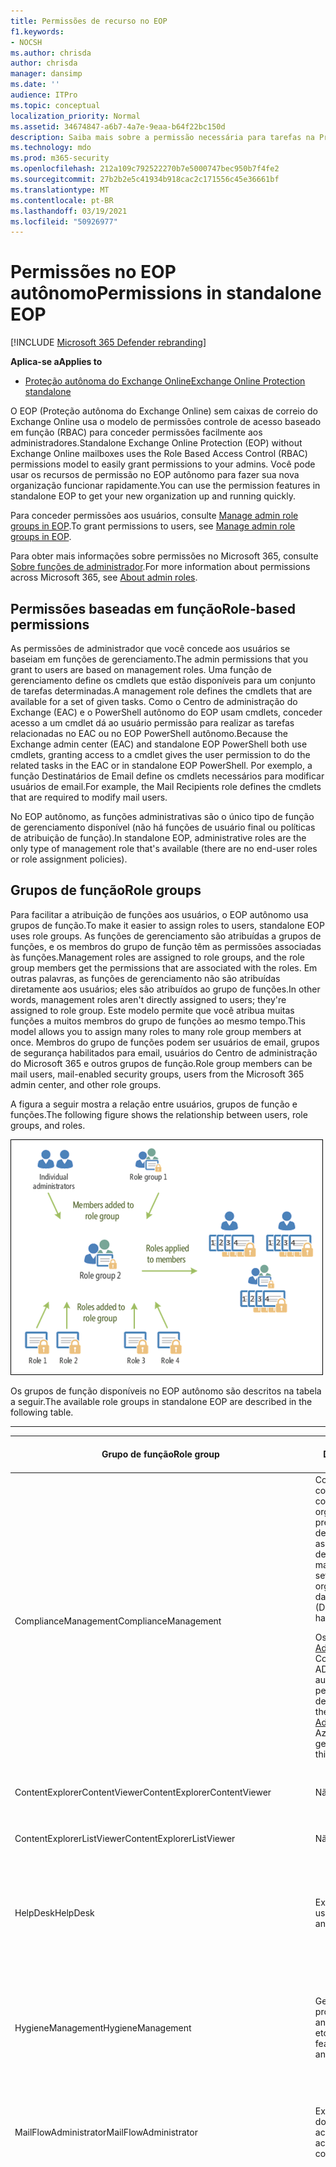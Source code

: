 ```yaml
---
title: Permissões de recurso no EOP
f1.keywords:
- NOCSH
ms.author: chrisda
author: chrisda
manager: dansimp
ms.date: ''
audience: ITPro
ms.topic: conceptual
localization_priority: Normal
ms.assetid: 34674847-a6b7-4a7e-9eaa-b64f22bc150d
description: Saiba mais sobre a permissão necessária para tarefas na Proteção autônoma do Exchange Online
ms.technology: mdo
ms.prod: m365-security
ms.openlocfilehash: 212a109c792522270b7e5000747bec950b7f4fe2
ms.sourcegitcommit: 27b2b2e5c41934b918cac2c171556c45e36661bf
ms.translationtype: MT
ms.contentlocale: pt-BR
ms.lasthandoff: 03/19/2021
ms.locfileid: "50926977"
---
```

# <a name="permissions-in-standalone-eop"></a><span data-ttu-id="b792c-103">Permissões no EOP autônomo</span><span class="sxs-lookup"><span data-stu-id="b792c-103">Permissions in standalone EOP</span></span>

[!INCLUDE [Microsoft 365 Defender rebranding](../includes/microsoft-defender-for-office.md)]

<span data-ttu-id="b792c-104">**Aplica-se a**</span><span class="sxs-lookup"><span data-stu-id="b792c-104">**Applies to**</span></span>
-  [<span data-ttu-id="b792c-105">Proteção autônoma do Exchange Online</span><span class="sxs-lookup"><span data-stu-id="b792c-105">Exchange Online Protection standalone</span></span>](exchange-online-protection-overview.md)

<span data-ttu-id="b792c-106">O EOP (Proteção autônoma do Exchange Online) sem caixas de correio do Exchange Online usa o modelo de permissões controle de acesso baseado em função (RBAC) para conceder permissões facilmente aos administradores.</span><span class="sxs-lookup"><span data-stu-id="b792c-106">Standalone Exchange Online Protection (EOP) without Exchange Online mailboxes uses the Role Based Access Control (RBAC) permissions model to easily grant permissions to your admins.</span></span> <span data-ttu-id="b792c-107">Você pode usar os recursos de permissão no EOP autônomo para fazer sua nova organização funcionar rapidamente.</span><span class="sxs-lookup"><span data-stu-id="b792c-107">You can use the permission features in standalone EOP to get your new organization up and running quickly.</span></span>

<span data-ttu-id="b792c-108">Para conceder permissões aos usuários, consulte [Manage admin role groups in EOP](manage-admin-role-group-permissions-in-eop.md).</span><span class="sxs-lookup"><span data-stu-id="b792c-108">To grant permissions to users, see [Manage admin role groups in EOP](manage-admin-role-group-permissions-in-eop.md).</span></span>

<span data-ttu-id="b792c-109">Para obter mais informações sobre permissões no Microsoft 365, consulte [Sobre funções de administrador](../../admin/add-users/about-admin-roles.md).</span><span class="sxs-lookup"><span data-stu-id="b792c-109">For more information about permissions across Microsoft 365, see [About admin roles](../../admin/add-users/about-admin-roles.md).</span></span>

## <a name="role-based-permissions"></a><span data-ttu-id="b792c-110">Permissões baseadas em função</span><span class="sxs-lookup"><span data-stu-id="b792c-110">Role-based permissions</span></span>

<span data-ttu-id="b792c-111">As permissões de administrador que você concede aos usuários se baseiam em funções de gerenciamento.</span><span class="sxs-lookup"><span data-stu-id="b792c-111">The admin permissions that you grant to users are based on management roles.</span></span> <span data-ttu-id="b792c-112">Uma função de gerenciamento define os cmdlets que estão disponíveis para um conjunto de tarefas determinadas.</span><span class="sxs-lookup"><span data-stu-id="b792c-112">A management role defines the cmdlets that are available for a set of given tasks.</span></span> <span data-ttu-id="b792c-113">Como o Centro de administração do Exchange (EAC) e o PowerShell autônomo do EOP usam cmdlets, conceder acesso a um cmdlet dá ao usuário permissão para realizar as tarefas relacionadas no EAC ou no EOP PowerShell autônomo.</span><span class="sxs-lookup"><span data-stu-id="b792c-113">Because the Exchange admin center (EAC) and standalone EOP PowerShell both use cmdlets, granting access to a cmdlet gives the user permission to do the related tasks in the EAC or in standalone EOP PowerShell.</span></span> <span data-ttu-id="b792c-114">Por exemplo, a função Destinatários de Email define os cmdlets necessários para modificar usuários de email.</span><span class="sxs-lookup"><span data-stu-id="b792c-114">For example, the Mail Recipients role defines the cmdlets that are required to modify mail users.</span></span>

<span data-ttu-id="b792c-115">No EOP autônomo, as funções administrativas são o único tipo de função de gerenciamento disponível (não há funções de usuário final ou políticas de atribuição de função).</span><span class="sxs-lookup"><span data-stu-id="b792c-115">In standalone EOP, administrative roles are the only type of management role that's available (there are no end-user roles or role assignment policies).</span></span>

## <a name="role-groups"></a><span data-ttu-id="b792c-116">Grupos de função</span><span class="sxs-lookup"><span data-stu-id="b792c-116">Role groups</span></span>

<span data-ttu-id="b792c-117">Para facilitar a atribuição de funções aos usuários, o EOP autônomo usa grupos de função.</span><span class="sxs-lookup"><span data-stu-id="b792c-117">To make it easier to assign roles to users, standalone EOP uses role groups.</span></span> <span data-ttu-id="b792c-118">As funções de gerenciamento são atribuídas a grupos de funções, e os membros do grupo de função têm as permissões associadas às funções.</span><span class="sxs-lookup"><span data-stu-id="b792c-118">Management roles are assigned to role groups, and the role group members get the permissions that are associated with the roles.</span></span> <span data-ttu-id="b792c-119">Em outras palavras, as funções de gerenciamento não são atribuídas diretamente aos usuários; eles são atribuídos ao grupo de funções.</span><span class="sxs-lookup"><span data-stu-id="b792c-119">In other words, management roles aren't directly assigned to users; they're assigned to role group.</span></span> <span data-ttu-id="b792c-120">Este modelo permite que você atribua muitas funções a muitos membros do grupo de funções ao mesmo tempo.</span><span class="sxs-lookup"><span data-stu-id="b792c-120">This model allows you to assign many roles to many role group members at once.</span></span> <span data-ttu-id="b792c-121">Membros do grupo de funções podem ser usuários de email, grupos de segurança habilitados para email, usuários do Centro de administração do Microsoft 365 e outros grupos de função.</span><span class="sxs-lookup"><span data-stu-id="b792c-121">Role group members can be mail users, mail-enabled security groups, users from the Microsoft 365 admin center, and other role groups.</span></span>

<span data-ttu-id="b792c-122">A figura a seguir mostra a relação entre usuários, grupos de função e funções.</span><span class="sxs-lookup"><span data-stu-id="b792c-122">The following figure shows the relationship between users, role groups, and roles.</span></span>

![Função, grupo de funções e relacionamentos de membros](../../media/ITPro_Security_RBAC_EXO_SimplifiedRoleGroupRelationship.png)

<span data-ttu-id="b792c-124">Os grupos de função disponíveis no EOP autônomo são descritos na tabela a seguir.</span><span class="sxs-lookup"><span data-stu-id="b792c-124">The available role groups in standalone EOP are described in the following table.</span></span>

****

|<span data-ttu-id="b792c-125">Grupo de função</span><span class="sxs-lookup"><span data-stu-id="b792c-125">Role group</span></span>|<span data-ttu-id="b792c-126">Descrição</span><span class="sxs-lookup"><span data-stu-id="b792c-126">Description</span></span>|<span data-ttu-id="b792c-127">Funções padrão atribuídas</span><span class="sxs-lookup"><span data-stu-id="b792c-127">Default roles assigned</span></span>|
|---|---|---|
|<span data-ttu-id="b792c-128">ComplianceManagement</span><span class="sxs-lookup"><span data-stu-id="b792c-128">ComplianceManagement</span></span>|<span data-ttu-id="b792c-129">Configure e gerencie as configurações de conformidade dentro da organização, incluindo a prevenção contra perda de dados (DLP) se sua assinatura tiver recursos de DLP.</span><span class="sxs-lookup"><span data-stu-id="b792c-129">Configure and manage compliance settings within the organization, including data loss prevention (DLP) if your subscription has DLP capabilities.</span></span> <p> <span data-ttu-id="b792c-130">Os membros da [função Administrador de](/azure/active-directory/users-groups-roles/directory-assign-admin-roles#compliance-administrator) Conformidade no Azure AD obterão automaticamente as permissões desse grupo de função.</span><span class="sxs-lookup"><span data-stu-id="b792c-130">Members of the [Compliance Administrator](/azure/active-directory/users-groups-roles/directory-assign-admin-roles#compliance-administrator) role in Azure AD automatically get the permissions of this role group.</span></span>|<span data-ttu-id="b792c-131">Logs de auditoria</span><span class="sxs-lookup"><span data-stu-id="b792c-131">Audit Logs</span></span> <p> <span data-ttu-id="b792c-132">Administração de Conformidade</span><span class="sxs-lookup"><span data-stu-id="b792c-132">Compliance Administration</span></span> <p> <span data-ttu-id="b792c-133">Gerenciamento de Direitos de Informação</span><span class="sxs-lookup"><span data-stu-id="b792c-133">Information Rights Management</span></span> <p> <span data-ttu-id="b792c-134">Gerenciamento de retenção</span><span class="sxs-lookup"><span data-stu-id="b792c-134">Retention Management</span></span> <p> <span data-ttu-id="b792c-135">View-Only Logs de Auditoria</span><span class="sxs-lookup"><span data-stu-id="b792c-135">View-Only Audit Logs</span></span> <p> <span data-ttu-id="b792c-136">Configuração Somente para Exibição</span><span class="sxs-lookup"><span data-stu-id="b792c-136">View-Only Configuration</span></span> <p> <span data-ttu-id="b792c-137">Destinatários Somente para Exibição</span><span class="sxs-lookup"><span data-stu-id="b792c-137">View-Only Recipients</span></span>|
|<span data-ttu-id="b792c-138">ContentExplorerContentViewer</span><span class="sxs-lookup"><span data-stu-id="b792c-138">ContentExplorerContentViewer</span></span>|<span data-ttu-id="b792c-139">Não usado.</span><span class="sxs-lookup"><span data-stu-id="b792c-139">Not used.</span></span>|<span data-ttu-id="b792c-140">Visualizador de Conteúdo de Classificação de Dados</span><span class="sxs-lookup"><span data-stu-id="b792c-140">Data Classification Content Viewer</span></span>|
|<span data-ttu-id="b792c-141">ContentExplorerListViewer</span><span class="sxs-lookup"><span data-stu-id="b792c-141">ContentExplorerListViewer</span></span>|<span data-ttu-id="b792c-142">Não usado.</span><span class="sxs-lookup"><span data-stu-id="b792c-142">Not used.</span></span>|<span data-ttu-id="b792c-143">Visualizador de Lista de Classificação de Dados</span><span class="sxs-lookup"><span data-stu-id="b792c-143">Data Classification List Viewer</span></span>|
|<span data-ttu-id="b792c-144">HelpDesk</span><span class="sxs-lookup"><span data-stu-id="b792c-144">HelpDesk</span></span>|<span data-ttu-id="b792c-145">Exibir e gerenciar usuários de email.</span><span class="sxs-lookup"><span data-stu-id="b792c-145">View and manage mail users.</span></span>|<span data-ttu-id="b792c-146">Redefinir Senha</span><span class="sxs-lookup"><span data-stu-id="b792c-146">Reset Password</span></span> <p> <span data-ttu-id="b792c-147">Opções do usuário</span><span class="sxs-lookup"><span data-stu-id="b792c-147">User Options</span></span> <p> <span data-ttu-id="b792c-148">Destinatários Somente para Exibição</span><span class="sxs-lookup"><span data-stu-id="b792c-148">View-Only Recipients</span></span>|
|<span data-ttu-id="b792c-149">HygieneManagement</span><span class="sxs-lookup"><span data-stu-id="b792c-149">HygieneManagement</span></span>|<span data-ttu-id="b792c-150">Gerenciar recursos de proteção (anti-spam, anti-malware, etc.).</span><span class="sxs-lookup"><span data-stu-id="b792c-150">Manage protection features (anti-spam, anti-malware, etc.).</span></span>|<span data-ttu-id="b792c-151">Higienização de Transporte</span><span class="sxs-lookup"><span data-stu-id="b792c-151">Transport Hygiene</span></span> <p> <span data-ttu-id="b792c-152">Configuração Somente para Exibição</span><span class="sxs-lookup"><span data-stu-id="b792c-152">View-Only Configuration</span></span> <p> <span data-ttu-id="b792c-153">Destinatários Somente para Exibição</span><span class="sxs-lookup"><span data-stu-id="b792c-153">View-Only Recipients</span></span>|
|<span data-ttu-id="b792c-154">MailFlowAdministrator</span><span class="sxs-lookup"><span data-stu-id="b792c-154">MailFlowAdministrator</span></span>|<span data-ttu-id="b792c-155">Exibir e gerenciar domínios e conectores aceitos</span><span class="sxs-lookup"><span data-stu-id="b792c-155">View and manage accepted domains and connectors</span></span>|<span data-ttu-id="b792c-156">Domínios remotos e aceitos</span><span class="sxs-lookup"><span data-stu-id="b792c-156">Remote and Accepted Domains</span></span> <p> <span data-ttu-id="b792c-157">Destinatários Somente para Exibição</span><span class="sxs-lookup"><span data-stu-id="b792c-157">View-Only Recipients</span></span>|
|<span data-ttu-id="b792c-158">OrganizationManagement</span><span class="sxs-lookup"><span data-stu-id="b792c-158">OrganizationManagement</span></span>|<span data-ttu-id="b792c-159">Acesso de administrador a toda a organização e a capacidade de executar quase qualquer tarefa.</span><span class="sxs-lookup"><span data-stu-id="b792c-159">Admin access to the entire organization and the ability to perform almost any task.</span></span> <p> <span data-ttu-id="b792c-160">Os membros da [função administrador global](/azure/active-directory/users-groups-roles/directory-assign-admin-roles#global-administrator--company-administrator) no Azure AD automaticamente obterão as permissões desse grupo de função.</span><span class="sxs-lookup"><span data-stu-id="b792c-160">Members of the [Global Administrator](/azure/active-directory/users-groups-roles/directory-assign-admin-roles#global-administrator--company-administrator) role in Azure AD automatically get the permissions of this role group.</span></span> <p> <span data-ttu-id="b792c-161">**Importante**: como o grupo de função OrganizationManagement é uma função poderosa, somente os usuários que executam tarefas administrativas de nível organizacional devem ser membros desse grupo de função.</span><span class="sxs-lookup"><span data-stu-id="b792c-161">**Important**: Because the OrganizationManagement role group is a powerful role, only users that perform organizational-level administrative tasks should be members of this role group.</span></span>|<span data-ttu-id="b792c-162">AntiMalware</span><span class="sxs-lookup"><span data-stu-id="b792c-162">AntiMalware</span></span> <p> <span data-ttu-id="b792c-163">AntiSpam</span><span class="sxs-lookup"><span data-stu-id="b792c-163">AntiSpam</span></span> <p> <span data-ttu-id="b792c-164">Logs de auditoria</span><span class="sxs-lookup"><span data-stu-id="b792c-164">Audit Logs</span></span> <p> <span data-ttu-id="b792c-165">Administrador de Conformidade</span><span class="sxs-lookup"><span data-stu-id="b792c-165">Compliance Administrator</span></span> <p> <span data-ttu-id="b792c-166">Grupos dinâmicos de distribuição</span><span class="sxs-lookup"><span data-stu-id="b792c-166">Distribution Groups</span></span> <p> <span data-ttu-id="b792c-167">Gerenciamento de Direitos de Informação</span><span class="sxs-lookup"><span data-stu-id="b792c-167">Information Rights Management</span></span> <p> <span data-ttu-id="b792c-168">Criação de Destinatário de Email</span><span class="sxs-lookup"><span data-stu-id="b792c-168">Mail Recipient Creation</span></span> <p> <span data-ttu-id="b792c-169">Destinatários de Email</span><span class="sxs-lookup"><span data-stu-id="b792c-169">Mail Recipients</span></span> <p> <span data-ttu-id="b792c-170">Controle de Mensagens</span><span class="sxs-lookup"><span data-stu-id="b792c-170">Message Tracking</span></span> <p> <span data-ttu-id="b792c-171">Migração</span><span class="sxs-lookup"><span data-stu-id="b792c-171">Migration</span></span> <p> <span data-ttu-id="b792c-172">Acesso para Cliente da Organização</span><span class="sxs-lookup"><span data-stu-id="b792c-172">Organization Client Access</span></span> <p> <span data-ttu-id="b792c-173">Configuração da Organização</span><span class="sxs-lookup"><span data-stu-id="b792c-173">Organization Configuration</span></span> <p> <span data-ttu-id="b792c-174">Configurações de Transporte da Organização</span><span class="sxs-lookup"><span data-stu-id="b792c-174">Organization Transport Settings</span></span> <p> <span data-ttu-id="b792c-175">Quarentena</span><span class="sxs-lookup"><span data-stu-id="b792c-175">Quarantine</span></span> <p> <span data-ttu-id="b792c-176">Diretivas de Destinatário</span><span class="sxs-lookup"><span data-stu-id="b792c-176">Recipient Policies</span></span> <p> <span data-ttu-id="b792c-177">Domínios remotos e aceitos</span><span class="sxs-lookup"><span data-stu-id="b792c-177">Remote and Accepted Domains</span></span> <p> <span data-ttu-id="b792c-178">Redefinir Senha</span><span class="sxs-lookup"><span data-stu-id="b792c-178">Reset Password</span></span> <p> <span data-ttu-id="b792c-179">Gerenciamento de retenção</span><span class="sxs-lookup"><span data-stu-id="b792c-179">Retention Management</span></span> <p> <span data-ttu-id="b792c-180">Gerenciamento de Função</span><span class="sxs-lookup"><span data-stu-id="b792c-180">Role Management</span></span> <p> <span data-ttu-id="b792c-181">Administrador de Segurança</span><span class="sxs-lookup"><span data-stu-id="b792c-181">Security Administrator</span></span> <p> <span data-ttu-id="b792c-182">Criação e associação de grupos de segurança</span><span class="sxs-lookup"><span data-stu-id="b792c-182">Security Group Creation and Membership</span></span> <p> <span data-ttu-id="b792c-183">Leitor de segurança</span><span class="sxs-lookup"><span data-stu-id="b792c-183">Security Reader</span></span> <p> <span data-ttu-id="b792c-184">Administrador de rótulos de sensibilidade</span><span class="sxs-lookup"><span data-stu-id="b792c-184">Sensitivity Label Administrator</span></span> <p> <span data-ttu-id="b792c-185">Supervisão</span><span class="sxs-lookup"><span data-stu-id="b792c-185">Supervision</span></span> <p> <span data-ttu-id="b792c-186">Higienização de Transporte</span><span class="sxs-lookup"><span data-stu-id="b792c-186">Transport Hygiene</span></span> <p> <span data-ttu-id="b792c-187">Regras de Transporte</span><span class="sxs-lookup"><span data-stu-id="b792c-187">Transport Rules</span></span> <p> <span data-ttu-id="b792c-188">Opções do usuário</span><span class="sxs-lookup"><span data-stu-id="b792c-188">User Options</span></span> <p> <span data-ttu-id="b792c-189">View-Only AntiMalware</span><span class="sxs-lookup"><span data-stu-id="b792c-189">View-Only AntiMalware</span></span> <p> <span data-ttu-id="b792c-190">View-Only AntiSpam</span><span class="sxs-lookup"><span data-stu-id="b792c-190">View-Only AntiSpam</span></span> <p> <span data-ttu-id="b792c-191">View-Only Logs de Auditoria</span><span class="sxs-lookup"><span data-stu-id="b792c-191">View-Only Audit Logs</span></span> <p> <span data-ttu-id="b792c-192">Configuração Somente para Exibição</span><span class="sxs-lookup"><span data-stu-id="b792c-192">View-Only Configuration</span></span> <p> <span data-ttu-id="b792c-193">View-Only Quarentena</span><span class="sxs-lookup"><span data-stu-id="b792c-193">View-Only Quarantine</span></span> <p> <span data-ttu-id="b792c-194">Destinatários Somente para Exibição</span><span class="sxs-lookup"><span data-stu-id="b792c-194">View-Only Recipients</span></span> <p> <span data-ttu-id="b792c-195">View-Only Inteligência contra Ameaças</span><span class="sxs-lookup"><span data-stu-id="b792c-195">View-Only Threat Intelligence</span></span>|
|<span data-ttu-id="b792c-196">QuarantineAdministrator</span><span class="sxs-lookup"><span data-stu-id="b792c-196">QuarantineAdministrator</span></span>|<span data-ttu-id="b792c-197">Gerenciar mensagens em quarentena para todos os destinatários.</span><span class="sxs-lookup"><span data-stu-id="b792c-197">Manage quarantined messages for all recipients.</span></span>|<span data-ttu-id="b792c-198">Quarentena</span><span class="sxs-lookup"><span data-stu-id="b792c-198">Quarantine</span></span>|
|<span data-ttu-id="b792c-199">RecipientManagement</span><span class="sxs-lookup"><span data-stu-id="b792c-199">RecipientManagement</span></span>|<span data-ttu-id="b792c-200">Crie, gerencie e remova objetos de destinatário na organização.</span><span class="sxs-lookup"><span data-stu-id="b792c-200">Create, manage, and remove recipient objects in the organization.</span></span>|<span data-ttu-id="b792c-201">Grupos dinâmicos de distribuição</span><span class="sxs-lookup"><span data-stu-id="b792c-201">Distribution Groups</span></span> <p> <span data-ttu-id="b792c-202">Criação de Destinatário de Email</span><span class="sxs-lookup"><span data-stu-id="b792c-202">Mail Recipient Creation</span></span> <p> <span data-ttu-id="b792c-203">Destinatários de Email</span><span class="sxs-lookup"><span data-stu-id="b792c-203">Mail Recipients</span></span> <p> <span data-ttu-id="b792c-204">Controle de Mensagens</span><span class="sxs-lookup"><span data-stu-id="b792c-204">Message Tracking</span></span> <p> <span data-ttu-id="b792c-205">Migração</span><span class="sxs-lookup"><span data-stu-id="b792c-205">Migration</span></span> <p> <span data-ttu-id="b792c-206">Diretivas de Destinatário</span><span class="sxs-lookup"><span data-stu-id="b792c-206">Recipient Policies</span></span> <p> <span data-ttu-id="b792c-207">Redefinir Senha</span><span class="sxs-lookup"><span data-stu-id="b792c-207">Reset Password</span></span>|
|<span data-ttu-id="b792c-208">RecordsManagement</span><span class="sxs-lookup"><span data-stu-id="b792c-208">RecordsManagement</span></span>|<span data-ttu-id="b792c-209">Configure recursos de conformidade, como marcas de política de retenção, classificações de mensagens e regras de fluxo de emails (também conhecidas como regras de transporte).</span><span class="sxs-lookup"><span data-stu-id="b792c-209">Configure compliance features, such as retention policy tags, message classifications, and mail flow rules (also known as transport rules).</span></span>|<span data-ttu-id="b792c-210">Rastreamento de Mensagem</span><span class="sxs-lookup"><span data-stu-id="b792c-210">Message Tracking</span></span> <p> <span data-ttu-id="b792c-211">Gerenciamento de retenção</span><span class="sxs-lookup"><span data-stu-id="b792c-211">Retention Management</span></span> <p> <span data-ttu-id="b792c-212">Regras de Transporte</span><span class="sxs-lookup"><span data-stu-id="b792c-212">Transport Rules</span></span>|
|<span data-ttu-id="b792c-213">SecurityAdministrator</span><span class="sxs-lookup"><span data-stu-id="b792c-213">SecurityAdministrator</span></span>|<span data-ttu-id="b792c-214">Configure todos os aspectos de proteção na organização (anti-spam, anti-malware, anti-spoofing, quarentena etc.).</span><span class="sxs-lookup"><span data-stu-id="b792c-214">Configure all aspects of protection in the organization (anti-spam, anti-malware, anti-spoofing, quarantine, etc.).</span></span> <p> <span data-ttu-id="b792c-215">Os membros da [função Administrador de](/azure/active-directory/users-groups-roles/directory-assign-admin-roles#security-administrator) Segurança no Azure AD obterão automaticamente as permissões desse grupo de função.</span><span class="sxs-lookup"><span data-stu-id="b792c-215">Members of the [Security Administrator](/azure/active-directory/users-groups-roles/directory-assign-admin-roles#security-administrator) role in Azure AD automatically get the permissions of this role group.</span></span>|<span data-ttu-id="b792c-216">AntiMalware</span><span class="sxs-lookup"><span data-stu-id="b792c-216">AntiMalware</span></span> <p> <span data-ttu-id="b792c-217">AntiSpam</span><span class="sxs-lookup"><span data-stu-id="b792c-217">AntiSpam</span></span> <p> <span data-ttu-id="b792c-218">Logs de auditoria</span><span class="sxs-lookup"><span data-stu-id="b792c-218">Audit Logs</span></span> <p> <span data-ttu-id="b792c-219">Quarentena</span><span class="sxs-lookup"><span data-stu-id="b792c-219">Quarantine</span></span> <p> <span data-ttu-id="b792c-220">Administrador de Segurança</span><span class="sxs-lookup"><span data-stu-id="b792c-220">Security Administrator</span></span> <p> <span data-ttu-id="b792c-221">Administrador de rótulos de sensibilidade</span><span class="sxs-lookup"><span data-stu-id="b792c-221">Sensitivity Label Administrator</span></span> <p> <span data-ttu-id="b792c-222">View-Only AntiMalware</span><span class="sxs-lookup"><span data-stu-id="b792c-222">View-Only AntiMalware</span></span> <p> <span data-ttu-id="b792c-223">View-Only AntiSpam</span><span class="sxs-lookup"><span data-stu-id="b792c-223">View-Only AntiSpam</span></span> <p> <span data-ttu-id="b792c-224">View-Only Logs de Auditoria</span><span class="sxs-lookup"><span data-stu-id="b792c-224">View-Only Audit Logs</span></span> <p> <span data-ttu-id="b792c-225">View-Only Quarentena</span><span class="sxs-lookup"><span data-stu-id="b792c-225">View-Only Quarantine</span></span> <p> <span data-ttu-id="b792c-226">View-Only Inteligência contra Ameaças</span><span class="sxs-lookup"><span data-stu-id="b792c-226">View-Only Threat Intelligence</span></span>|
|<span data-ttu-id="b792c-227">SecurityReader</span><span class="sxs-lookup"><span data-stu-id="b792c-227">SecurityReader</span></span>|<span data-ttu-id="b792c-228">Acesso somente de exibição a todos os aspectos de proteção na organização (anti-spam, anti-malware, anti-spoofing, quarentena etc.).</span><span class="sxs-lookup"><span data-stu-id="b792c-228">View-only access to all aspects of protection in the organization (anti-spam, anti-malware, anti-spoofing, quarantine, etc.).</span></span> <p> <span data-ttu-id="b792c-229">Os membros da [função Leitor de](/azure/active-directory/users-groups-roles/directory-assign-admin-roles#security-reader) Segurança no Azure AD obterão automaticamente as permissões desse grupo de função.</span><span class="sxs-lookup"><span data-stu-id="b792c-229">Members of the [Security Reader](/azure/active-directory/users-groups-roles/directory-assign-admin-roles#security-reader) role in Azure AD automatically get the permissions of this role group.</span></span>|<span data-ttu-id="b792c-230">Leitor de segurança</span><span class="sxs-lookup"><span data-stu-id="b792c-230">Security Reader</span></span> <p> <span data-ttu-id="b792c-231">View-Only AntiMalware</span><span class="sxs-lookup"><span data-stu-id="b792c-231">View-Only AntiMalware</span></span> <p> <span data-ttu-id="b792c-232">View-Only AntiSpam</span><span class="sxs-lookup"><span data-stu-id="b792c-232">View-Only AntiSpam</span></span> <p> <span data-ttu-id="b792c-233">View-Only Quarentena</span><span class="sxs-lookup"><span data-stu-id="b792c-233">View-Only Quarantine</span></span> <p> <span data-ttu-id="b792c-234">View-Only Inteligência contra Ameaças</span><span class="sxs-lookup"><span data-stu-id="b792c-234">View-Only Threat Intelligence</span></span>|
|<span data-ttu-id="b792c-235">TenantAdmins</span><span class="sxs-lookup"><span data-stu-id="b792c-235">TenantAdmins</span></span>|<span data-ttu-id="b792c-236">A associação neste grupo de funções é sincronizada entre serviços e gerenciada centralmente.</span><span class="sxs-lookup"><span data-stu-id="b792c-236">Membership in this role group is synchronized across services and managed centrally.</span></span> <span data-ttu-id="b792c-237">Por padrão, esse grupo de funções não recebe nenhuma função.</span><span class="sxs-lookup"><span data-stu-id="b792c-237">By default, this role group is not assigned any roles.</span></span> <span data-ttu-id="b792c-238">No entanto, ele será membro do grupo de função Gerenciamento da Organização e herdará essas permissões.</span><span class="sxs-lookup"><span data-stu-id="b792c-238">However, it will be a member of the Organization Management role group and will inherit those permissions.</span></span>|<span data-ttu-id="b792c-239">nenhum</span><span class="sxs-lookup"><span data-stu-id="b792c-239">none</span></span>|
|<span data-ttu-id="b792c-240">ViewOnlyOrganizationManagement</span><span class="sxs-lookup"><span data-stu-id="b792c-240">ViewOnlyOrganizationManagement</span></span>|<span data-ttu-id="b792c-241">Exibir objetos de destinatário, proteção e configuração e suas propriedades na organização.</span><span class="sxs-lookup"><span data-stu-id="b792c-241">View recipient, protection, and configuration objects and their properties in the organization.</span></span>|<span data-ttu-id="b792c-242">Administrador de Conformidade</span><span class="sxs-lookup"><span data-stu-id="b792c-242">Compliance Administrator</span></span> <p> <span data-ttu-id="b792c-243">Administrador de Segurança</span><span class="sxs-lookup"><span data-stu-id="b792c-243">Security Administrator</span></span> <p> <span data-ttu-id="b792c-244">Leitor de segurança</span><span class="sxs-lookup"><span data-stu-id="b792c-244">Security Reader</span></span> <p> <span data-ttu-id="b792c-245">Administrador de rótulos de sensibilidade</span><span class="sxs-lookup"><span data-stu-id="b792c-245">Sensitivity Label Administrator</span></span> <p> <span data-ttu-id="b792c-246">Configuração Somente para Exibição</span><span class="sxs-lookup"><span data-stu-id="b792c-246">View-Only Configuration</span></span> <p> <span data-ttu-id="b792c-247">Destinatários Somente para Exibição</span><span class="sxs-lookup"><span data-stu-id="b792c-247">View-Only Recipients</span></span>|
|

<span data-ttu-id="b792c-248">Se você trabalhar em uma pequena organização que tenha apenas alguns administradores, talvez seja necessário adicionar esses usuários apenas ao grupo de função Gerenciamento da Organização e talvez nunca precise usar os outros grupos de função.</span><span class="sxs-lookup"><span data-stu-id="b792c-248">If you work in a small organization that has only a few admins, you might need to add those users to the Organization Management role group only, and you may never need to use the other role groups.</span></span> <span data-ttu-id="b792c-249">Se você trabalhar em uma organização maior, poderá ter administradores que executam tarefas específicas, como a configuração do destinatário.</span><span class="sxs-lookup"><span data-stu-id="b792c-249">If you work in a larger organization, you might have admins who perform specific tasks, such as recipient configuration.</span></span> <span data-ttu-id="b792c-250">Nesses casos, você pode adicionar um administrador ao grupo de função Gerenciamento de Destinatários e outro administrador ao grupo de função Gerenciamento da Organização.</span><span class="sxs-lookup"><span data-stu-id="b792c-250">In those cases, you might add one admin to the Recipient Management role group, and another admin to the Organization Management role group.</span></span> <span data-ttu-id="b792c-251">Esses administradores podem gerenciar suas áreas específicas, mas não terão permissões para gerenciar áreas pelas que não são responsáveis.</span><span class="sxs-lookup"><span data-stu-id="b792c-251">Those admins can then manage their specific areas, but they won't have permissions to manage areas they're not responsible for.</span></span>

<span data-ttu-id="b792c-252">Se is grupos de função internos no Exchange Online não corresponderem à função de trabalho de seus administradores, você poderá criar grupos de função e adicionar funções a eles.</span><span class="sxs-lookup"><span data-stu-id="b792c-252">If the built-in role groups in Exchange Online don't match the job function of your administrators, you can create role groups and add roles to them.</span></span> <span data-ttu-id="b792c-253">Para obter mais informações, consulte [Manage role groups in standalone EOP](manage-admin-role-group-permissions-in-eop.md).</span><span class="sxs-lookup"><span data-stu-id="b792c-253">For more information, see [Manage role groups in standalone EOP](manage-admin-role-group-permissions-in-eop.md).</span></span>

## <a name="roles"></a><span data-ttu-id="b792c-254">Funções</span><span class="sxs-lookup"><span data-stu-id="b792c-254">Roles</span></span>

<span data-ttu-id="b792c-255">As funções autônomas que estão disponíveis no EOP autônomo são descritas na tabela a seguir.</span><span class="sxs-lookup"><span data-stu-id="b792c-255">The built-in roles that are available in standalone EOP are described in the following table.</span></span>

****

|<span data-ttu-id="b792c-256">Role\*\*</span><span class="sxs-lookup"><span data-stu-id="b792c-256">Role\*\*</span></span>|<span data-ttu-id="b792c-257">Descrição</span><span class="sxs-lookup"><span data-stu-id="b792c-257">Description</span></span>|<span data-ttu-id="b792c-258">Atribuições de grupo de função padrão</span><span class="sxs-lookup"><span data-stu-id="b792c-258">Default role group assignments</span></span>|
|---|---|---|
|<span data-ttu-id="b792c-259">AntiMalware</span><span class="sxs-lookup"><span data-stu-id="b792c-259">AntiMalware</span></span>|<span data-ttu-id="b792c-260">Exibir e modificar a configuração e os relatórios para recursos anti-malware.</span><span class="sxs-lookup"><span data-stu-id="b792c-260">View and modify the configuration and reports for anti-malware features.</span></span>|<span data-ttu-id="b792c-261">OrganizationManagement</span><span class="sxs-lookup"><span data-stu-id="b792c-261">OrganizationManagement</span></span> <p> <span data-ttu-id="b792c-262">SecurityAdministrator</span><span class="sxs-lookup"><span data-stu-id="b792c-262">SecurityAdministrator</span></span>|
|<span data-ttu-id="b792c-263">AntiSpam</span><span class="sxs-lookup"><span data-stu-id="b792c-263">AntiSpam</span></span>|<span data-ttu-id="b792c-264">Exibir e modificar a configuração e os relatórios para recursos anti-spam.</span><span class="sxs-lookup"><span data-stu-id="b792c-264">View and modify the configuration and reports for anti-spam features.</span></span>|<span data-ttu-id="b792c-265">OrganizationManagement</span><span class="sxs-lookup"><span data-stu-id="b792c-265">OrganizationManagement</span></span> <p> <span data-ttu-id="b792c-266">SecurityAdministrator</span><span class="sxs-lookup"><span data-stu-id="b792c-266">SecurityAdministrator</span></span>|
|<span data-ttu-id="b792c-267">Logs de auditoria</span><span class="sxs-lookup"><span data-stu-id="b792c-267">Audit Logs</span></span>|<span data-ttu-id="b792c-268">Pesquise o log de auditoria do administrador e veja os resultados.</span><span class="sxs-lookup"><span data-stu-id="b792c-268">Search the administrator audit log and view the results.</span></span>|<span data-ttu-id="b792c-269">ComplianceManagement</span><span class="sxs-lookup"><span data-stu-id="b792c-269">ComplianceManagement</span></span> <p> <span data-ttu-id="b792c-270">OrganizationManagement</span><span class="sxs-lookup"><span data-stu-id="b792c-270">OrganizationManagement</span></span> <p> <span data-ttu-id="b792c-271">SecurityAdministrator</span><span class="sxs-lookup"><span data-stu-id="b792c-271">SecurityAdministrator</span></span>|
|<span data-ttu-id="b792c-272">Administrador de Conformidade<sup>\*</sup></span><span class="sxs-lookup"><span data-stu-id="b792c-272">Compliance Administrator<sup>\*</sup></span></span>||<span data-ttu-id="b792c-273">ComplianceManagement</span><span class="sxs-lookup"><span data-stu-id="b792c-273">ComplianceManagement</span></span> <p> <span data-ttu-id="b792c-274">OrganizationManagement</span><span class="sxs-lookup"><span data-stu-id="b792c-274">OrganizationManagement</span></span> <p> <span data-ttu-id="b792c-275">ViewOnlyOrganizationManagement</span><span class="sxs-lookup"><span data-stu-id="b792c-275">ViewOnlyOrganizationManagement</span></span>|
|<span data-ttu-id="b792c-276">Visualizador de Conteúdo de Classificação de Dados<sup>\*</sup></span><span class="sxs-lookup"><span data-stu-id="b792c-276">Data Classification Content Viewer<sup>\*</sup></span></span>||<span data-ttu-id="b792c-277">ContentExplorerContentViewer</span><span class="sxs-lookup"><span data-stu-id="b792c-277">ContentExplorerContentViewer</span></span>|
|<span data-ttu-id="b792c-278">Visualizador de Lista de Classificação de Dados<sup>\*</sup></span><span class="sxs-lookup"><span data-stu-id="b792c-278">Data Classification List Viewer<sup>\*</sup></span></span>||
|<span data-ttu-id="b792c-279">Grupos dinâmicos de distribuição</span><span class="sxs-lookup"><span data-stu-id="b792c-279">Distribution Groups</span></span>|<span data-ttu-id="b792c-280">Crie e gerencie todos os grupos de distribuição, grupos de segurança habilitados para email e membros.</span><span class="sxs-lookup"><span data-stu-id="b792c-280">Create and manage all distribution groups, mail-enabled security groups, and members.</span></span>|<span data-ttu-id="b792c-281">OrganizationManagement</span><span class="sxs-lookup"><span data-stu-id="b792c-281">OrganizationManagement</span></span> <p> <span data-ttu-id="b792c-282">RecipientManagement</span><span class="sxs-lookup"><span data-stu-id="b792c-282">RecipientManagement</span></span>|
|<span data-ttu-id="b792c-283">Gerenciamento de Direitos de Informação<sup>\*</sup></span><span class="sxs-lookup"><span data-stu-id="b792c-283">Information Rights Management<sup>\*</sup></span></span>||<span data-ttu-id="b792c-284">ComplianceManagement</span><span class="sxs-lookup"><span data-stu-id="b792c-284">ComplianceManagement</span></span> <p> <span data-ttu-id="b792c-285">OrganizationManagement</span><span class="sxs-lookup"><span data-stu-id="b792c-285">OrganizationManagement</span></span>|
|<span data-ttu-id="b792c-286">Criação de Destinatário de Email</span><span class="sxs-lookup"><span data-stu-id="b792c-286">Mail Recipient Creation</span></span>|<span data-ttu-id="b792c-287">Criar e remover usuários de email.</span><span class="sxs-lookup"><span data-stu-id="b792c-287">Create and remove mail users.</span></span>|<span data-ttu-id="b792c-288">OrganizationManagement</span><span class="sxs-lookup"><span data-stu-id="b792c-288">OrganizationManagement</span></span> <p> <span data-ttu-id="b792c-289">RecipientManagement</span><span class="sxs-lookup"><span data-stu-id="b792c-289">RecipientManagement</span></span>|
|<span data-ttu-id="b792c-290">Destinatários de Email</span><span class="sxs-lookup"><span data-stu-id="b792c-290">Mail Recipients</span></span>|<span data-ttu-id="b792c-291">Modificar usuários de email existentes.</span><span class="sxs-lookup"><span data-stu-id="b792c-291">Modify existing mail users.</span></span>|<span data-ttu-id="b792c-292">OrganizationManagement</span><span class="sxs-lookup"><span data-stu-id="b792c-292">OrganizationManagement</span></span> <p> <span data-ttu-id="b792c-293">RecipientManagement</span><span class="sxs-lookup"><span data-stu-id="b792c-293">RecipientManagement</span></span>|
|<span data-ttu-id="b792c-294">Rastreamento de mensagens<sup>\*</sup></span><span class="sxs-lookup"><span data-stu-id="b792c-294">Message Tracking<sup>\*</sup></span></span>||<span data-ttu-id="b792c-295">OrganizationManagement</span><span class="sxs-lookup"><span data-stu-id="b792c-295">OrganizationManagement</span></span> <p> <span data-ttu-id="b792c-296">RecipientManagement</span><span class="sxs-lookup"><span data-stu-id="b792c-296">RecipientManagement</span></span> <p> <span data-ttu-id="b792c-297">Gerenciamento de Registros</span><span class="sxs-lookup"><span data-stu-id="b792c-297">Records Management</span></span>|
|<span data-ttu-id="b792c-298">Migração<sup>\*</sup></span><span class="sxs-lookup"><span data-stu-id="b792c-298">Migration<sup>\*</sup></span></span>||<span data-ttu-id="b792c-299">OrganizationManagement</span><span class="sxs-lookup"><span data-stu-id="b792c-299">OrganizationManagement</span></span> <p> <span data-ttu-id="b792c-300">RecipientManagement</span><span class="sxs-lookup"><span data-stu-id="b792c-300">RecipientManagement</span></span>|
|<span data-ttu-id="b792c-301">MyBaseOptions</span><span class="sxs-lookup"><span data-stu-id="b792c-301">MyBaseOptions</span></span>|<span data-ttu-id="b792c-302">Permite que os usuários exibirem suas próprias mensagens em quarentena.</span><span class="sxs-lookup"><span data-stu-id="b792c-302">Allows users to view their own quarantined messages.</span></span> <p> <span data-ttu-id="b792c-303">Essa função é atribuída automaticamente aos usuários e você não pode atribuí-la manualmente.</span><span class="sxs-lookup"><span data-stu-id="b792c-303">This role is automatically assigned to users, and you can't assign it manually.</span></span>|<span data-ttu-id="b792c-304">nenhum</span><span class="sxs-lookup"><span data-stu-id="b792c-304">none</span></span>|
|<span data-ttu-id="b792c-305">Acesso para Cliente da Organização<sup>\*</sup></span><span class="sxs-lookup"><span data-stu-id="b792c-305">Organization Client Access<sup>\*</sup></span></span>||<span data-ttu-id="b792c-306">OrganizationManagement</span><span class="sxs-lookup"><span data-stu-id="b792c-306">OrganizationManagement</span></span>|
|<span data-ttu-id="b792c-307">Configuração da Organização</span><span class="sxs-lookup"><span data-stu-id="b792c-307">Organization Configuration</span></span>|<span data-ttu-id="b792c-308">Exibir relatórios.</span><span class="sxs-lookup"><span data-stu-id="b792c-308">View reports.</span></span>|<span data-ttu-id="b792c-309">OrganizationManagement</span><span class="sxs-lookup"><span data-stu-id="b792c-309">OrganizationManagement</span></span>|
|<span data-ttu-id="b792c-310">Configurações de Transporte da Organização<sup>\*</sup></span><span class="sxs-lookup"><span data-stu-id="b792c-310">Organization Transport Settings<sup>\*</sup></span></span>||<span data-ttu-id="b792c-311">OrganizationManagement</span><span class="sxs-lookup"><span data-stu-id="b792c-311">OrganizationManagement</span></span>|
|<span data-ttu-id="b792c-312">Quarentena</span><span class="sxs-lookup"><span data-stu-id="b792c-312">Quarantine</span></span>|<span data-ttu-id="b792c-313">Gerencie todos os tipos de mensagem em quarentena para todos os destinatários.</span><span class="sxs-lookup"><span data-stu-id="b792c-313">Manage all types of quarantined message for all recipients.</span></span>|<span data-ttu-id="b792c-314">OrganizationManagement</span><span class="sxs-lookup"><span data-stu-id="b792c-314">OrganizationManagement</span></span> <p> <span data-ttu-id="b792c-315">QuarantineAdministrator</span><span class="sxs-lookup"><span data-stu-id="b792c-315">QuarantineAdministrator</span></span> <p> <span data-ttu-id="b792c-316">SecurityAdministrator</span><span class="sxs-lookup"><span data-stu-id="b792c-316">SecurityAdministrator</span></span>|
|<span data-ttu-id="b792c-317">Políticas de destinatário<sup>\*</sup></span><span class="sxs-lookup"><span data-stu-id="b792c-317">Recipient Policies<sup>\*</sup></span></span>||<span data-ttu-id="b792c-318">OrganizationManagement</span><span class="sxs-lookup"><span data-stu-id="b792c-318">OrganizationManagement</span></span> <p> <span data-ttu-id="b792c-319">RecipientManagement</span><span class="sxs-lookup"><span data-stu-id="b792c-319">RecipientManagement</span></span>|
|<span data-ttu-id="b792c-320">Domínios remotos e aceitos</span><span class="sxs-lookup"><span data-stu-id="b792c-320">Remote and Accepted Domains</span></span>|<span data-ttu-id="b792c-321">Gerenciar domínios remotos, domínios aceitos e conectores.</span><span class="sxs-lookup"><span data-stu-id="b792c-321">Manage remote domains, accepted domains, and connectors.</span></span>|<span data-ttu-id="b792c-322">MailFlowAdministrator</span><span class="sxs-lookup"><span data-stu-id="b792c-322">MailFlowAdministrator</span></span> <p> <span data-ttu-id="b792c-323">OrganizationManagement</span><span class="sxs-lookup"><span data-stu-id="b792c-323">OrganizationManagement</span></span>|
|<span data-ttu-id="b792c-324">Redefinir Senha<sup>\*</sup></span><span class="sxs-lookup"><span data-stu-id="b792c-324">Reset Password<sup>\*</sup></span></span>||<span data-ttu-id="b792c-325">HelpDesk</span><span class="sxs-lookup"><span data-stu-id="b792c-325">HelpDesk</span></span> <p> <span data-ttu-id="b792c-326">OrganizationManagement</span><span class="sxs-lookup"><span data-stu-id="b792c-326">OrganizationManagement</span></span> <p> <span data-ttu-id="b792c-327">RecipientManagement</span><span class="sxs-lookup"><span data-stu-id="b792c-327">RecipientManagement</span></span>|
|<span data-ttu-id="b792c-328">Gerenciamento de retenção<sup>\*</sup></span><span class="sxs-lookup"><span data-stu-id="b792c-328">Retention Management<sup>\*</sup></span></span>||<span data-ttu-id="b792c-329">ComplianceManagement</span><span class="sxs-lookup"><span data-stu-id="b792c-329">ComplianceManagement</span></span> <p> <span data-ttu-id="b792c-330">OrganizationManagement</span><span class="sxs-lookup"><span data-stu-id="b792c-330">OrganizationManagement</span></span> <p> <span data-ttu-id="b792c-331">RecordsManagement</span><span class="sxs-lookup"><span data-stu-id="b792c-331">RecordsManagement</span></span>|
|<span data-ttu-id="b792c-332">Gerenciamento de Função</span><span class="sxs-lookup"><span data-stu-id="b792c-332">Role Management</span></span>|<span data-ttu-id="b792c-333">Criar e gerenciar grupos de função.</span><span class="sxs-lookup"><span data-stu-id="b792c-333">Create and manage role groups.</span></span>|<span data-ttu-id="b792c-334">OrganizationManagement</span><span class="sxs-lookup"><span data-stu-id="b792c-334">OrganizationManagement</span></span>|
|<span data-ttu-id="b792c-335">Administrador de Segurança</span><span class="sxs-lookup"><span data-stu-id="b792c-335">Security Administrator</span></span>|<span data-ttu-id="b792c-336">Gerencie a configuração e os relatórios de todos os recursos de segurança e proteção.</span><span class="sxs-lookup"><span data-stu-id="b792c-336">Manage the configuration and reports for all security and protection features.</span></span>|<span data-ttu-id="b792c-337">OrganizationManagement</span><span class="sxs-lookup"><span data-stu-id="b792c-337">OrganizationManagement</span></span> <p> <span data-ttu-id="b792c-338">SecurityAdministrator</span><span class="sxs-lookup"><span data-stu-id="b792c-338">SecurityAdministrator</span></span> <p> <span data-ttu-id="b792c-339">ViewOnlyOrganizationManagement</span><span class="sxs-lookup"><span data-stu-id="b792c-339">ViewOnlyOrganizationManagement</span></span>|
|<span data-ttu-id="b792c-340">Criação e associação de grupos de segurança</span><span class="sxs-lookup"><span data-stu-id="b792c-340">Security Group Creation and Membership</span></span>|<span data-ttu-id="b792c-341">Crie e gerencie grupos de segurança habilitados para email.</span><span class="sxs-lookup"><span data-stu-id="b792c-341">Create and manage mail-enabled security groups.</span></span>|<span data-ttu-id="b792c-342">OrganizationManagement</span><span class="sxs-lookup"><span data-stu-id="b792c-342">OrganizationManagement</span></span>|
|<span data-ttu-id="b792c-343">Leitor de segurança</span><span class="sxs-lookup"><span data-stu-id="b792c-343">Security Reader</span></span>|<span data-ttu-id="b792c-344">Exibir a configuração e os relatórios para recursos de segurança e proteção.</span><span class="sxs-lookup"><span data-stu-id="b792c-344">View the configuration and reports for security and protection features.</span></span>|<span data-ttu-id="b792c-345">Gerenciamento de Organização</span><span class="sxs-lookup"><span data-stu-id="b792c-345">Organization Management</span></span> <p> <span data-ttu-id="b792c-346">SecurityReader</span><span class="sxs-lookup"><span data-stu-id="b792c-346">SecurityReader</span></span> <p> <span data-ttu-id="b792c-347">ViewOnlyOrganizationManagement</span><span class="sxs-lookup"><span data-stu-id="b792c-347">ViewOnlyOrganizationManagement</span></span>|
|<span data-ttu-id="b792c-348">Administrador de rótulos de sensibilidade<sup>\*</sup></span><span class="sxs-lookup"><span data-stu-id="b792c-348">Sensitivity Label Administrator<sup>\*</sup></span></span>||<span data-ttu-id="b792c-349">OrganizationManagement</span><span class="sxs-lookup"><span data-stu-id="b792c-349">OrganizationManagement</span></span> <p> <span data-ttu-id="b792c-350">SecurityAdministrator</span><span class="sxs-lookup"><span data-stu-id="b792c-350">SecurityAdministrator</span></span> <p> <span data-ttu-id="b792c-351">ViewOnlyOrganizationManagement</span><span class="sxs-lookup"><span data-stu-id="b792c-351">ViewOnlyOrganizationManagement</span></span>|
|<span data-ttu-id="b792c-352">Supervisão<sup>\*</sup></span><span class="sxs-lookup"><span data-stu-id="b792c-352">Supervision<sup>\*</sup></span></span>||<span data-ttu-id="b792c-353">OrganizationManagement</span><span class="sxs-lookup"><span data-stu-id="b792c-353">OrganizationManagement</span></span>|
|<span data-ttu-id="b792c-354">Higienização de Transporte</span><span class="sxs-lookup"><span data-stu-id="b792c-354">Transport Hygiene</span></span>|<span data-ttu-id="b792c-355">Gerencie recursos anti-malware, anti-spam e anti-spoofing.</span><span class="sxs-lookup"><span data-stu-id="b792c-355">Manage anti-malware, anti-spam features, and anti-spoofing features.</span></span>|<span data-ttu-id="b792c-356">HygieneManagement</span><span class="sxs-lookup"><span data-stu-id="b792c-356">HygieneManagement</span></span> <p> <span data-ttu-id="b792c-357">OrganizationManagement</span><span class="sxs-lookup"><span data-stu-id="b792c-357">OrganizationManagement</span></span>|
|<span data-ttu-id="b792c-358">Regras de Transporte</span><span class="sxs-lookup"><span data-stu-id="b792c-358">Transport Rules</span></span>|<span data-ttu-id="b792c-359">Criar e gerenciar regras de fluxo de emails (também conhecidas como regras de transporte).</span><span class="sxs-lookup"><span data-stu-id="b792c-359">Create and manage mail flow rules (also known as transport rules).</span></span>|<span data-ttu-id="b792c-360">OrganizationManagement</span><span class="sxs-lookup"><span data-stu-id="b792c-360">OrganizationManagement</span></span> <p> <span data-ttu-id="b792c-361">RecordsManagement</span><span class="sxs-lookup"><span data-stu-id="b792c-361">RecordsManagement</span></span>|
|<span data-ttu-id="b792c-362">Opções do usuário</span><span class="sxs-lookup"><span data-stu-id="b792c-362">User Options</span></span>|<span data-ttu-id="b792c-363">Modificar usuários de email existentes.</span><span class="sxs-lookup"><span data-stu-id="b792c-363">Modify existing mail users.</span></span>|<span data-ttu-id="b792c-364">HelpDesk</span><span class="sxs-lookup"><span data-stu-id="b792c-364">HelpDesk</span></span> <p> <span data-ttu-id="b792c-365">OrganizationManagement</span><span class="sxs-lookup"><span data-stu-id="b792c-365">OrganizationManagement</span></span>|
|<span data-ttu-id="b792c-366">View-Only AntiMalware</span><span class="sxs-lookup"><span data-stu-id="b792c-366">View-Only AntiMalware</span></span>|<span data-ttu-id="b792c-367">Exibir a configuração e os relatórios para recursos anti-malware.</span><span class="sxs-lookup"><span data-stu-id="b792c-367">View the configuration and reports for anti-malware features.</span></span>|<span data-ttu-id="b792c-368">OrganizationManagement</span><span class="sxs-lookup"><span data-stu-id="b792c-368">OrganizationManagement</span></span> <p> <span data-ttu-id="b792c-369">SecurityAdministrator</span><span class="sxs-lookup"><span data-stu-id="b792c-369">SecurityAdministrator</span></span> <p> <span data-ttu-id="b792c-370">SecurityReader</span><span class="sxs-lookup"><span data-stu-id="b792c-370">SecurityReader</span></span>|
|<span data-ttu-id="b792c-371">View-Only AntiSpam</span><span class="sxs-lookup"><span data-stu-id="b792c-371">View-Only AntiSpam</span></span>|<span data-ttu-id="b792c-372">Exibir a configuração e os relatórios para recursos anti-spam.</span><span class="sxs-lookup"><span data-stu-id="b792c-372">View the configuration and reports for anti-spam features.</span></span>|<span data-ttu-id="b792c-373">OrganizationManagement</span><span class="sxs-lookup"><span data-stu-id="b792c-373">OrganizationManagement</span></span> <p> <span data-ttu-id="b792c-374">SecurityAdministrator</span><span class="sxs-lookup"><span data-stu-id="b792c-374">SecurityAdministrator</span></span> <p> <span data-ttu-id="b792c-375">SecurityReader</span><span class="sxs-lookup"><span data-stu-id="b792c-375">SecurityReader</span></span>|
|<span data-ttu-id="b792c-376">View-Only Logs de Auditoria</span><span class="sxs-lookup"><span data-stu-id="b792c-376">View-Only Audit Logs</span></span>|<span data-ttu-id="b792c-377">Pesquise o log de auditoria do administrador e veja os resultados.</span><span class="sxs-lookup"><span data-stu-id="b792c-377">Search the administrator audit log and view the results.</span></span>|<span data-ttu-id="b792c-378">ComplianceManagement</span><span class="sxs-lookup"><span data-stu-id="b792c-378">ComplianceManagement</span></span> <p> <span data-ttu-id="b792c-379">OrganizationManagement</span><span class="sxs-lookup"><span data-stu-id="b792c-379">OrganizationManagement</span></span> <p> <span data-ttu-id="b792c-380">SecurityAdministrator</span><span class="sxs-lookup"><span data-stu-id="b792c-380">SecurityAdministrator</span></span>|
|<span data-ttu-id="b792c-381">Configuração Somente para Exibição</span><span class="sxs-lookup"><span data-stu-id="b792c-381">View-Only Configuration</span></span>|<span data-ttu-id="b792c-382">Exibir todas as configurações de organização e fluxo de email (não destinatário) na organização.</span><span class="sxs-lookup"><span data-stu-id="b792c-382">View all of the organization and mail flow (non-recipient) settings in the organization.</span></span>|<span data-ttu-id="b792c-383">ComplianceManagement</span><span class="sxs-lookup"><span data-stu-id="b792c-383">ComplianceManagement</span></span> <p> <span data-ttu-id="b792c-384">HygieneManagement</span><span class="sxs-lookup"><span data-stu-id="b792c-384">HygieneManagement</span></span> <p> <span data-ttu-id="b792c-385">OrganizationManagement</span><span class="sxs-lookup"><span data-stu-id="b792c-385">OrganizationManagement</span></span> <p> <span data-ttu-id="b792c-386">ViewOnlyOrganizationManagement</span><span class="sxs-lookup"><span data-stu-id="b792c-386">ViewOnlyOrganizationManagement</span></span>|
|<span data-ttu-id="b792c-387">View-Only Quarentena</span><span class="sxs-lookup"><span data-stu-id="b792c-387">View-Only Quarantine</span></span>|<span data-ttu-id="b792c-388">Exibir todas as mensagens em quarentena para todos os destinatários.</span><span class="sxs-lookup"><span data-stu-id="b792c-388">View all quarantined messages for all recipients.</span></span>|<span data-ttu-id="b792c-389">OrganizationManagement</span><span class="sxs-lookup"><span data-stu-id="b792c-389">OrganizationManagement</span></span> <p> <span data-ttu-id="b792c-390">SecurityAdministrator</span><span class="sxs-lookup"><span data-stu-id="b792c-390">SecurityAdministrator</span></span> <p> <span data-ttu-id="b792c-391">SecurityReader</span><span class="sxs-lookup"><span data-stu-id="b792c-391">SecurityReader</span></span>|
|<span data-ttu-id="b792c-392">Destinatários Somente para Exibição</span><span class="sxs-lookup"><span data-stu-id="b792c-392">View-Only Recipients</span></span>|<span data-ttu-id="b792c-393">Exibir propriedades do destinatário e executar rastreamento de mensagens.</span><span class="sxs-lookup"><span data-stu-id="b792c-393">View recipient properties and run message trace.</span></span>|<span data-ttu-id="b792c-394">ComplianceManagement</span><span class="sxs-lookup"><span data-stu-id="b792c-394">ComplianceManagement</span></span> <p> <span data-ttu-id="b792c-395">HelpDesk</span><span class="sxs-lookup"><span data-stu-id="b792c-395">HelpDesk</span></span> <p> <span data-ttu-id="b792c-396">HygieneManagement</span><span class="sxs-lookup"><span data-stu-id="b792c-396">HygieneManagement</span></span> <p> <span data-ttu-id="b792c-397">MailFlowAdministrator</span><span class="sxs-lookup"><span data-stu-id="b792c-397">MailFlowAdministrator</span></span> <p>  <span data-ttu-id="b792c-398">OrganizationManagement</span><span class="sxs-lookup"><span data-stu-id="b792c-398">OrganizationManagement</span></span> <p> <span data-ttu-id="b792c-399">ViewOnlyOrganizationManagement</span><span class="sxs-lookup"><span data-stu-id="b792c-399">ViewOnlyOrganizationManagement</span></span>|
|<span data-ttu-id="b792c-400">View-Only Inteligência contra Ameaças<sup>\*</sup></span><span class="sxs-lookup"><span data-stu-id="b792c-400">View-Only Threat Intelligence<sup>\*</sup></span></span>||<span data-ttu-id="b792c-401">OrganizationManagement</span><span class="sxs-lookup"><span data-stu-id="b792c-401">OrganizationManagement</span></span> <p> <span data-ttu-id="b792c-402">SecurityAdministrator</span><span class="sxs-lookup"><span data-stu-id="b792c-402">SecurityAdministrator</span></span> <p> <span data-ttu-id="b792c-403">SecurityReader</span><span class="sxs-lookup"><span data-stu-id="b792c-403">SecurityReader</span></span>|
|

<span data-ttu-id="b792c-404"><sup>\*</sup> Embora essa função seja disponível, ela basicamente não faz nada útil no EOP autônomo.</span><span class="sxs-lookup"><span data-stu-id="b792c-404"><sup>\*</sup> Although this role is available, it basically does nothing useful in standalone EOP.</span></span>

## <a name="microsoft-365-permissions-in-standalone-eop"></a><span data-ttu-id="b792c-405">Permissões do Microsoft 365 no EOP autônomo</span><span class="sxs-lookup"><span data-stu-id="b792c-405">Microsoft 365 permissions in standalone EOP</span></span>

<span data-ttu-id="b792c-406">Ao criar um usuário no Centro de administração do Microsoft 365, você pode escolher se deve atribuir várias funções administrativas, como Administrador global, administrador de serviço, administrador de senha e assim por diante, ao usuário.</span><span class="sxs-lookup"><span data-stu-id="b792c-406">When you create a user in the Microsoft 365 admin center, you can choose whether to assign various administrative roles, such as Global admin, Service admin, Password admin, and so on, to the user.</span></span> <span data-ttu-id="b792c-407">Algumas, mas não todas, funções do Microsoft 365 concedem ao usuário permissões administrativas no EOP.</span><span class="sxs-lookup"><span data-stu-id="b792c-407">Some, but not all, Microsoft 365 roles grant the user administrative permissions in EOP.</span></span>

> [!NOTE]
> <span data-ttu-id="b792c-408">A conta usada para criar sua organização EOP autônoma é atribuída automaticamente à função de administrador global.</span><span class="sxs-lookup"><span data-stu-id="b792c-408">The account you used to create your standalone EOP organization is automatically assigned to the Global admin role.</span></span>

<span data-ttu-id="b792c-409">A tabela a seguir lista as funções do Microsoft 365 e os grupos de função EOP autônomos aos quais eles correspondem.</span><span class="sxs-lookup"><span data-stu-id="b792c-409">The following table lists the Microsoft 365 roles and the standalone EOP role groups that they correspond to.</span></span> <span data-ttu-id="b792c-410">Para obter mais informações sobre essas funções, consulte [Sobre funções de administrador](../../admin/add-users/about-admin-roles.md).</span><span class="sxs-lookup"><span data-stu-id="b792c-410">For more information about these roles, see [About admin roles](../../admin/add-users/about-admin-roles.md).</span></span>

****

|<span data-ttu-id="b792c-411">Função do Microsoft 365</span><span class="sxs-lookup"><span data-stu-id="b792c-411">Microsoft 365 role</span></span>|<span data-ttu-id="b792c-412">Grupo de função EOP</span><span class="sxs-lookup"><span data-stu-id="b792c-412">EOP role group</span></span>|
|---|---|
|<span data-ttu-id="b792c-413">Administrador do Exchange</span><span class="sxs-lookup"><span data-stu-id="b792c-413">Exchange admin</span></span>|<span data-ttu-id="b792c-414">OrganizationManagement</span><span class="sxs-lookup"><span data-stu-id="b792c-414">OrganizationManagement</span></span>|
|<span data-ttu-id="b792c-415">Administrador global</span><span class="sxs-lookup"><span data-stu-id="b792c-415">Global admin</span></span>|<span data-ttu-id="b792c-416">OrganizationManagement</span><span class="sxs-lookup"><span data-stu-id="b792c-416">OrganizationManagement</span></span> <p> <span data-ttu-id="b792c-417">**Observação**: a função de administrador global e o grupo de função OrganizationManagement são vinculados usando um grupo de função especial administrador da empresa.</span><span class="sxs-lookup"><span data-stu-id="b792c-417">**Note**: The Global admin role and the OrganizationManagement role group are tied together using a special Company Administrator role group.</span></span> <span data-ttu-id="b792c-418">O grupo de função Administrador da Empresa é gerenciado internamente e não pode ser modificado diretamente.</span><span class="sxs-lookup"><span data-stu-id="b792c-418">The Company Administrator role group is managed internally and can't be modified directly.</span></span>|
|<span data-ttu-id="b792c-419">Administrador de senha</span><span class="sxs-lookup"><span data-stu-id="b792c-419">Password admin</span></span>|<span data-ttu-id="b792c-420">HelpDesk</span><span class="sxs-lookup"><span data-stu-id="b792c-420">HelpDesk</span></span>|
|<span data-ttu-id="b792c-421">Leitor global</span><span class="sxs-lookup"><span data-stu-id="b792c-421">Global reader</span></span>|<span data-ttu-id="b792c-422">ViewOnlyOrganizationManagement</span><span class="sxs-lookup"><span data-stu-id="b792c-422">ViewOnlyOrganizationManagement</span></span>|
|<span data-ttu-id="b792c-423">Administrador de segurança</span><span class="sxs-lookup"><span data-stu-id="b792c-423">Security admin</span></span>|<span data-ttu-id="b792c-424">SecurityAdministrator</span><span class="sxs-lookup"><span data-stu-id="b792c-424">SecurityAdministrator</span></span>|
|<span data-ttu-id="b792c-425">Leitor de segurança</span><span class="sxs-lookup"><span data-stu-id="b792c-425">Security reader</span></span>|<span data-ttu-id="b792c-426">SecurityReader</span><span class="sxs-lookup"><span data-stu-id="b792c-426">SecurityReader</span></span>|
|

<span data-ttu-id="b792c-427">Outras funções do Microsoft 365 não têm um grupo de função EOP correspondente e não concedem permissões administrativas no EOP.</span><span class="sxs-lookup"><span data-stu-id="b792c-427">Other Microsoft 365 roles don't have a corresponding EOP role group and won't grant administrative permissions in EOP.</span></span> <span data-ttu-id="b792c-428">Para obter mais informações sobre como atribuir uma função do Microsoft 365 a um usuário, consulte [Atribuir funções de administrador](../../admin/add-users/assign-admin-roles.md).</span><span class="sxs-lookup"><span data-stu-id="b792c-428">For more information about assigning a Microsoft 365 role to a user, see [Assign admin roles](../../admin/add-users/assign-admin-roles.md).</span></span>

<span data-ttu-id="b792c-429">Os usuários podem ter direitos administrativos no EOP sem adi adiá-los às funções do Microsoft 365.</span><span class="sxs-lookup"><span data-stu-id="b792c-429">Users can be granted administrative rights in EOP without adding them to Microsoft 365 roles.</span></span> <span data-ttu-id="b792c-430">Você faz isso adicionando o usuário como membro de um grupo de função EOP.</span><span class="sxs-lookup"><span data-stu-id="b792c-430">You do this by adding the user as a member of an EOP role group.</span></span> <span data-ttu-id="b792c-431">O usuário receberá permissões no EOP, mas não receberá permissões em outras cargas de trabalho do Microsoft 365.</span><span class="sxs-lookup"><span data-stu-id="b792c-431">The user will get permissions in EOP, but they won't get permissions in other Microsoft 365 workloads.</span></span>

### <a name="how-do-you-know-this-worked"></a><span data-ttu-id="b792c-432">Como saber se funcionou?</span><span class="sxs-lookup"><span data-stu-id="b792c-432">How do you know this worked?</span></span>

<span data-ttu-id="b792c-433">Para verificar se você copiou com êxito um grupo de funções, faça uma das seguintes etapas:</span><span class="sxs-lookup"><span data-stu-id="b792c-433">To verify that you've successfully copied a role group, do either of the following steps:</span></span>

- <span data-ttu-id="b792c-434">No EAC, vá para **Permissões** Funções de Administrador e verifique se o grupo de funções \> está listado (ou não listado).</span><span class="sxs-lookup"><span data-stu-id="b792c-434">In the EAC, go to **Permissions** \> **Admin Roles**, and verify the role group is listed (or not listed).</span></span> <span data-ttu-id="b792c-435">Selecione o grupo de funções e verifique as configurações no painel Detalhes ou clique em **Editar** Ícone editar ![ para verificar as ](../../media/ITPro-EAC-EditIcon.png) configurações.</span><span class="sxs-lookup"><span data-stu-id="b792c-435">Select the role group, and verify the settings in the Details pane or click **Edit** ![Edit icon](../../media/ITPro-EAC-EditIcon.png) to verify the settings.</span></span>

- <span data-ttu-id="b792c-436">No PowerShell do Exchange Online, substitua pelo nome do grupo de funções e execute o seguinte comando para verificar se o grupo de funções existe (ou não existe) e verificar as \<Role Group Name\> configurações:</span><span class="sxs-lookup"><span data-stu-id="b792c-436">In Exchange Online PowerShell, replace \<Role Group Name\> with the name of the role group, and run the following command to verify the role group exists (or doesn't exist) and verify the settings:</span></span>

  ```PowerShell
  Get-RoleGroup -Identity "<Role Group Name>" | Format-List
  ```